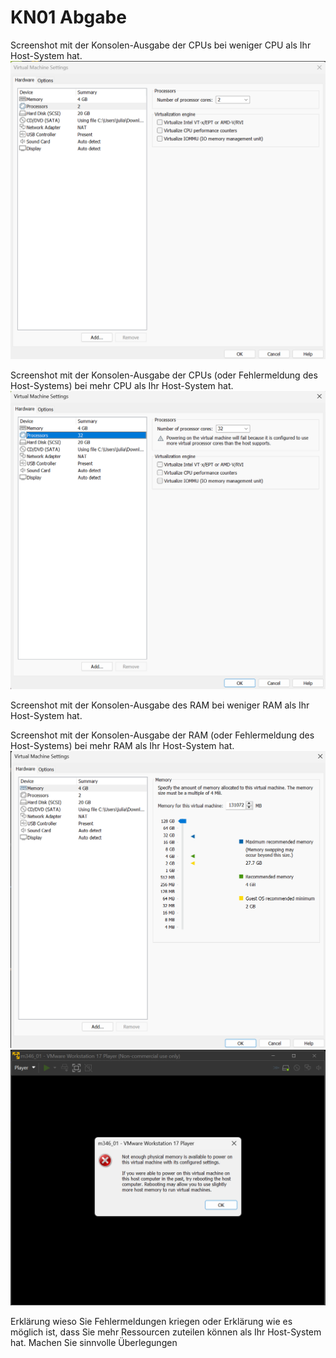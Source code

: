 # KN01 Abgabe

Screenshot mit der Konsolen-Ausgabe der CPUs bei weniger CPU als Ihr Host-System hat.
![imageOfCPU](beforeCPU.png)

Screenshot mit der Konsolen-Ausgabe der CPUs (oder Fehlermeldung des Host-Systems) bei 
mehr CPU als Ihr Host-System hat.
![imageOfCPU](afterCPU.png)

Screenshot mit der Konsolen-Ausgabe des RAM bei weniger RAM als Ihr Host-System hat.
 
Screenshot mit der Konsolen-Ausgabe der RAM (oder Fehlermeldung des Host-Systems) bei 
mehr RAM als Ihr Host-System hat.
![imageOfWenigerCPU](highRAM.png)
![imageOfWenigerCPU](highRAMresult.png)

Erklärung wieso Sie Fehlermeldungen kriegen oder Erklärung wie es möglich ist, dass Sie 
mehr Ressourcen zuteilen können als Ihr Host-System hat. Machen Sie sinnvolle 
Überlegungen
